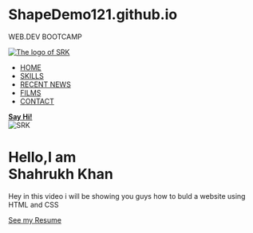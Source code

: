 # ShapeDemo121.github.io
WEB.DEV BOOTCAMP
<!DOCTYPE HTML>
<head>
<meta charaset="utf-8">
<link href="style.css" rel="stylesheet" type="text/css">
</head>
<body>
<section id="main">
<nav>
<a href="file:///C:/Users/ADITHI/OneDrive/Desktop/index.html" class="logo" ><img src="https://ih1.redbubble.net/image.263045882.6131/flat,750x1000,075,t.u2.jpg" alt="The logo of SRK"></a>
<span class="menu-space"></span>
<ul class="menu">
<li><a href="file:///C:/Users/ADITHI/OneDrive/Desktop/index.html">HOME</a></li>
<li><a href="https://sudarshanpurohit.com/shahrukh-khan-qualities/">SKILLS</a></li>
<li><a href="https://www.filmibeat.com/celebs/shahrukh-khan/upcoming-movies.html">RECENT NEWS</a></li>
<li><a href="https://srscreations.com/shahrukh-khan-all-movies-list/#:~:text=1%20Deewana.%20This%20was%20the%20debut%20movie%20of,is%20the%20Sixth%20Film%20of%20Shahrukh%20Khan.%20">FILMS</a></li>
<li><a href="https://celebritymanagercontact.blogspot.com/2019/09/official-contact-shahrukh-khan-number91.html">CONTACT</a></li>
</ul>
<a href="https://wonderfulmumbai.com/photo-of-mannat-shahrukh-khans-house-at-bandra-mumbai/" class="hey" ><strong>Say Hi!</strong></a>
</nav>
</section>
<div class="content">
<div class="image" >
<img src="https://th.bing.com/th/id/R7ef37459d7a87897e9d8dbf89f6e5da0?rik=sQvdsoY7b8Z9EA&riu=http%3a%2f%2f2.bp.blogspot.com%2f-seSoV0_4kZA%2fUrYQB4W5ZpI%2fAAAAAAAADuM%2ff5UFI4rZZQ8%2fs1600%2fshahrukh-khan2344.jpg&ehk=xObF2Shvb9Gyj9qV9j96%2fx8GCUdlTzOZy0%2bPS8RzLhw%3d&risl=&pid=ImgRaw" alt="SRK" >
</div>
<div class="main-text">
<h1>Hello,I am <br>Shahrukh Khan</h1>
<p>Hey in this video i will be showing you guys how to buld a website using HTML and CSS</p>
<a href="https://www.imdb.com/name/nm0451321/" class="resume-btn">See my Resume</a>
</div>
</body>
</html>



